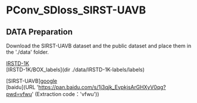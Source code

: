# PConv_SDloss_SIRST-UAVB  
  
## DATA Preparation   

  Download the SIRST-UAVB dataset and the public dataset and place them in the './data' folder.
  
  [IRSTD-1K](URL'https://github.com/RuiZhang97/ISNet')  
  [IRSTD-1K/BOX_labels](dir ./data/IRSTD-1K-labels/labels)  

  [SIRST-UAVB][google](URL 'https://drive.google.com/file/d/1hANdynk5C3fUQ1z2CqLRhAqUAfEsaWq8/view?usp=drive_link')  
  [baidu](URL 'https://pan.baidu.com/s/1j3qjk_EvpkjsArGHXyV0qg?pwd=vfwu'  (Extraction code：'vfwu'))


##  
    
  
 



